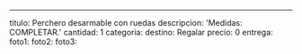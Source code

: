 ---
titulo: Perchero desarmable con ruedas
descripcion: 'Medidas: COMPLETAR.'
cantidad: 1
categoria: 
destino: Regalar
precio: 0
entrega: 
foto1: 
foto2: 
foto3: 
